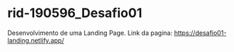 # rid-190596_Desafio01
Desenvolvimento de uma Landing Page.
Link da pagina: https://desafio01-landing.netlify.app/